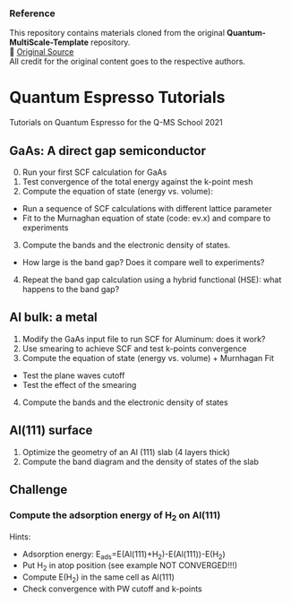 ### Reference  
This repository contains materials cloned from the original **Quantum-MultiScale-Template** repository.  
🔗 [Original Source](https://github.com/Quantum-MultiScale-Template)  
All credit for the original content goes to the respective authors.

# Quantum Espresso Tutorials
Tutorials on Quantum Espresso for the Q-MS School 2021

## GaAs: A direct gap semiconductor
0. Run your first SCF calculation for GaAs
1. Test convergence of the total energy against the k-point mesh
2. Compute the equation of state (energy vs. volume):
- Run a sequence of SCF calculations with different lattice parameter
- Fit to the Murnaghan equation of state (code: ev.x) and compare to experiments
3. Compute the bands and the electronic density of states.
- How large is the band gap? Does it compare well to experiments?
4. Repeat the band gap calculation using a hybrid functional (HSE): what happens to the band gap?

## Al bulk: a metal
1. Modify the GaAs input file to run SCF for Aluminum: does it work?
2. Use smearing to achieve SCF and test k-points convergence 
3. Compute the equation of state (energy vs. volume) + Murnhagan Fit
- Test the plane waves cutoff 
- Test the effect of the smearing 
4. Compute the bands and the electronic density of states

## Al(111) surface
1. Optimize the geometry of an Al (111) slab (4 layers thick)  
2. Compute the band diagram and the density of states of the slab

## Challenge
### Compute the adsorption energy of H<sub>2</sub> on Al(111) 

Hints:
- Adsorption energy: E<sub>ads</sub>=E(Al(111)+H<sub>2</sub>)-E(Al(111))-E(H<sub>2</sub>)
- Put H<sub>2</sub> in atop position (see example NOT CONVERGED!!!)
- Compute E(H<sub>2</sub>) in the same cell as Al(111)
- Check convergence with PW cutoff and k-points
